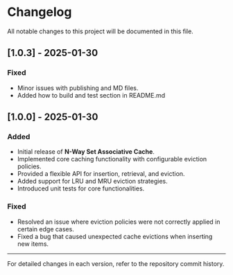 # Changelog

All notable changes to this project will be documented in this file.

## [1.0.3] - 2025-01-30
### Fixed
- Minor issues with publishing and MD files.
- Added how to build and test section in README.md

## [1.0.0] - 2025-01-30
### Added
- Initial release of **N-Way Set Associative Cache**.
- Implemented core caching functionality with configurable eviction policies.
- Provided a flexible API for insertion, retrieval, and eviction.
- Added support for LRU and MRU eviction strategies.
- Introduced unit tests for core functionalities.

### Fixed
- Resolved an issue where eviction policies were not correctly applied in certain edge cases.
- Fixed a bug that caused unexpected cache evictions when inserting new items.

---

For detailed changes in each version, refer to the repository commit history.
